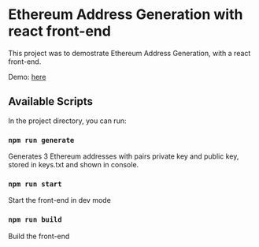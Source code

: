 # Ethereum Address Generation with react front-end

This project was to demostrate Ethereum Address Generation, with a react front-end.

Demo: [here](https://eth-address-generation-react.vercel.app/)

## Available Scripts

In the project directory, you can run:

### `npm run generate`

Generates 3 Ethereum addresses with pairs private key and public key, stored in keys.txt and shown in console.

### `npm run start`

Start the front-end in dev mode

### `npm run build`

Build the front-end
